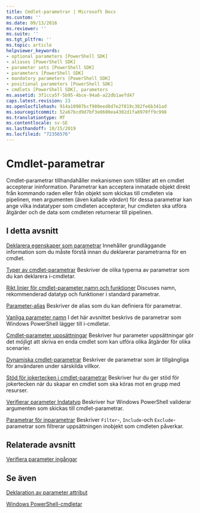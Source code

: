 ```yaml
---
title: Cmdlet-parametrar | Microsoft Docs
ms.custom: ''
ms.date: 09/13/2016
ms.reviewer: ''
ms.suite: ''
ms.tgt_pltfrm: ''
ms.topic: article
helpviewer_keywords:
- optional parameters [PowerShell SDK]
- aliases [PowerShell SDK]
- parameter sets [PowerShell SDK]
- parameters [PowerShell SDK]
- mandatory parameters [PowerShell SDK]
- positional parameters [PowerShell SDK]
- cmdlets [PowerShell SDK], parameters
ms.assetid: 3f1cca5f-5b95-4bce-94a6-a22db1aefd47
caps.latest.revision: 23
ms.openlocfilehash: 914a10907bcf980eed8d7e2f819c382fe6b341ad
ms.sourcegitcommit: 52a67bcd9d7bf3e8600ea4302d1fa8970ff9c998
ms.translationtype: MT
ms.contentlocale: sv-SE
ms.lasthandoff: 10/15/2019
ms.locfileid: "72356576"
---
```

# <a name="cmdlet-parameters"></a>Cmdlet-parametrar

Cmdlet-parametrar tillhandahåller mekanismen som tillåter att en cmdlet accepterar ininformation. Parametrar kan acceptera inmatade objekt direkt från kommando raden eller från objekt som skickas till cmdleten via pipelinen, men argumenten (även kallade *värden*) för dessa parametrar kan ange vilka indatatyper som cmdleten accepterar, hur cmdleten ska utföra åtgärder och de data som cmdleten returnerar till pipelinen.

## <a name="in-this-section"></a>I detta avsnitt

[Deklarera egenskaper som parametrar](./declaring-properties-as-parameters.md) Innehåller grundläggande information som du måste förstå innan du deklarerar parametrarna för en cmdlet.

[Typer av cmdlet-parametrar](./types-of-cmdlet-parameters.md) Beskriver de olika typerna av parametrar som du kan deklarera i-cmdletar.

[Rikt linjer för cmdlet-parameter namn och funktioner](./standard-cmdlet-parameter-names-and-types.md) Discuses namn, rekommenderad datatyp och funktioner i standard parametrar.

[Parameter-alias](./parameter-aliases.md) Beskriver de alias som du kan definiera för parametrar.

[Vanliga parameter namn](./common-parameter-names.md) I det här avsnittet beskrivs de parametrar som Windows PowerShell lägger till i-cmdletar.

[Cmdlet-parameter uppsättningar](./cmdlet-parameter-sets.md) Beskriver hur parameter uppsättningar gör det möjligt att skriva en enda cmdlet som kan utföra olika åtgärder för olika scenarier.

[Dynamiska cmdlet-parametrar](./cmdlet-dynamic-parameters.md) Beskriver de parametrar som är tillgängliga för användaren under särskilda villkor.

[Stöd för jokertecken i cmdlet-parametrar](./supporting-wildcard-characters-in-cmdlet-parameters.md) Beskriver hur du ger stöd för jokertecken när du skapar en cmdlet som ska köras mot en grupp med resurser.

[Verifierar parameter Indatatyp](./validating-parameter-input.md) Beskriver hur Windows PowerShell validerar argumenten som skickas till cmdlet-parametrar.

[Parametrar för inparametrar](./input-filter-parameters.md) Beskriver `Filter`-, `Include`-och `Exclude`-parametrar som filtrerar uppsättningen inobjekt som cmdleten påverkar.

## <a name="related-sections"></a>Relaterade avsnitt

[Verifiera parameter ingångar](./how-to-validate-parameter-input.md)

## <a name="see-also"></a>Se även

[Deklaration av parameter attribut](./parameter-attribute-declaration.md)

[Windows PowerShell-cmdletar](./cmdlet-overview.md)
